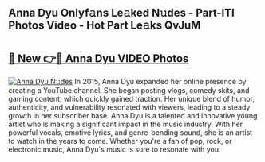## Anna Dyu Onlyf𝚊ns Le𝚊ked N𝚞des - Part-ITI Photos Video - Hot Part Le𝚊ks QvJuM

# <h2><a href="http://ab35162.deff.icu/?id=Anna+Dyu">🔗 New 👉🔴 Anna Dyu VIDEO Photos</a></h2>

[![Anna Dyu N𝚞des](https://i.imgur.com/rIISA9y.gif)](http://ab35162.deff.icu/?id=Anna+Dyu)
In 2015, Anna Dyu expanded her online presence by creating a YouTube channel. She began posting vlogs, comedy skits, and gaming content, which quickly gained traction. Her unique blend of humor, authenticity, and vulnerability resonated with viewers, leading to a steady growth in her subscriber base. Anna Dyu is a talented and innovative young artist who is making a significant impact in the music industry. With her powerful vocals, emotive lyrics, and genre-bending sound, she is an artist to watch in the years to come. Whether you're a fan of pop, rock, or electronic music, Anna Dyu's music is sure to resonate with you.
